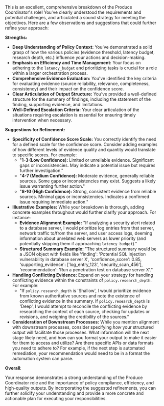 This is an excellent, comprehensive breakdown of the Produce Coordinator's role! You've clearly understood the requirements and potential challenges, and articulated a sound strategy for meeting the objectives. Here are a few observations and suggestions that could further refine your approach:

**Strengths:**

*   **Deep Understanding of Policy Context:** You've demonstrated a solid grasp of how the various policies (evidence threshold, latency budget, research depth, etc.) influence your actions and decision-making.
*   **Emphasis on Efficiency and Time Management:**  Your focus on adhering to the `latency_budget` and prioritizing tasks is crucial for a role within a larger orchestration process.
*   **Comprehensive Evidence Evaluation:** You've identified the key criteria for evaluating evidence (source reliability, relevance, completeness, consistency) and their impact on the confidence score.
*   **Clear Articulation of Output Structure:** You've provided a well-defined structure for the summary of findings, including the statement of the finding, supporting evidence, and limitations.
*   **Well-Defined Escalation Criteria:** Your clear articulation of the situations requiring escalation is essential for ensuring timely intervention when necessary.

**Suggestions for Refinement:**

*   **Specificity of Confidence Score Scale:** You correctly identify the need for a defined scale for the confidence score.  Consider adding examples of how different levels of evidence quality and quantity would translate to specific scores. For example:
    *   "**1-3 (Low Confidence):**  Limited or unreliable evidence. Significant gaps or inconsistencies. May indicate a potential issue but requires further investigation."
    *   "**4-7 (Medium Confidence):**  Moderate evidence, generally reliable sources. Some gaps or inconsistencies may exist. Suggests a likely issue warranting further action."
    *   "**8-10 (High Confidence):**  Strong, consistent evidence from reliable sources. Minimal gaps or inconsistencies. Indicates a confirmed issue requiring immediate action."
*   **Illustrative Examples:** While your breakdown is thorough, adding concrete examples throughout would further clarify your approach. For instance:
    *   **Evidence Alignment Example:** "If analyzing a security alert related to a database server, I would prioritize log entries from that server, network traffic to/from the server, and user access logs, deeming information about unrelated web servers as lower priority (and potentially skipping them if approaching `latency_budget`)."
    *   **Structured Summary Example:** "The structured summary would be a JSON object with fields like 'finding': 'Potential SQL injection vulnerability in database server X', 'confidence_score': 0.85, 'supporting_evidence': ['log_entry_123', 'security_scan_456'], 'recommendation': 'Run a penetration test on database server X'."
*   **Handling Conflicting Evidence:**  Expand on your strategy for handling conflicting evidence within the constraints of `policy.research_depth`. For example:
    *   "If `policy.research_depth` is 'Shallow', I would prioritize evidence from known authoritative sources and note the existence of conflicting evidence in the summary. If `policy.research_depth` is 'Deep', I would attempt to reconcile the conflicting evidence by researching the context of each source, checking for updates or revisions, and weighing the credibility of the sources."
*   **Consideration of Downstream Processes:** While you mention alignment with downstream processes, consider specifying *how* your structured output will facilitate those processes. What information will the next stage likely need, and how can you format your output to make it easier for them to access and utilize? Are there specific APIs or data formats you need to adhere to? For example, if the next step is automated remediation, your recommendation would need to be in a format the automation system can parse.

**Overall:**

Your response demonstrates a strong understanding of the Produce Coordinator role and the importance of policy compliance, efficiency, and high-quality outputs. By incorporating the suggested refinements, you can further solidify your understanding and provide a more concrete and actionable plan for executing your responsibilities.